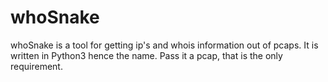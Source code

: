 # whoSnake
whoSnake is a tool for getting ip's and whois information out of pcaps. It is written in Python3 hence the name. 
Pass it a pcap, that is the only requirement. 
